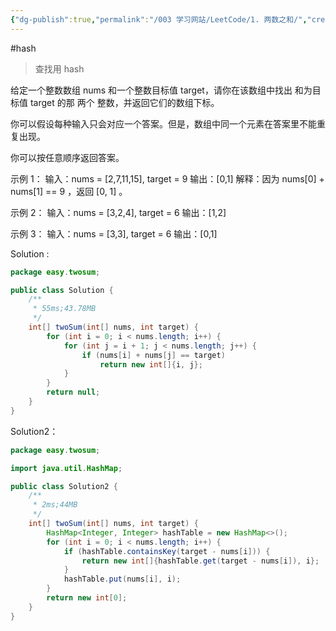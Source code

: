```yaml
---
{"dg-publish":true,"permalink":"/003 学习网站/LeetCode/1. 两数之和/","created":"2024-03-06T11:30:48.540+08:00","updated":"2024-06-01T10:48:26.130+08:00"}
---
```


#hash

>查找用 hash

给定一个整数数组 nums 和一个整数目标值 target，请你在该数组中找出 和为目标值 target  的那 两个 整数，并返回它们的数组下标。

你可以假设每种输入只会对应一个答案。但是，数组中同一个元素在答案里不能重复出现。

你可以按任意顺序返回答案。

示例 1：
输入：nums = [2,7,11,15], target = 9
输出：[0,1]
解释：因为 nums[0] + nums[1] == 9 ，返回 [0, 1] 。

示例 2：
输入：nums = [3,2,4], target = 6
输出：[1,2]

示例 3：
输入：nums = [3,3], target = 6
输出：[0,1]

Solution :
```java
package easy.twosum;

public class Solution {
    /**
     * 55ms;43.78MB
     */
    int[] twoSum(int[] nums, int target) {
        for (int i = 0; i < nums.length; i++) {
            for (int j = i + 1; j < nums.length; j++) {
                if (nums[i] + nums[j] == target)
                    return new int[]{i, j};
            }
        }
        return null;
    }
}
```

Solution2：
```java
package easy.twosum;

import java.util.HashMap;

public class Solution2 {
    /**
     * 2ms;44MB
     */
    int[] twoSum(int[] nums, int target) {
        HashMap<Integer, Integer> hashTable = new HashMap<>();
        for (int i = 0; i < nums.length; i++) {
            if (hashTable.containsKey(target - nums[i])) {
                return new int[]{hashTable.get(target - nums[i]), i};
            }
            hashTable.put(nums[i], i);
        }
        return new int[0];
    }
}
```